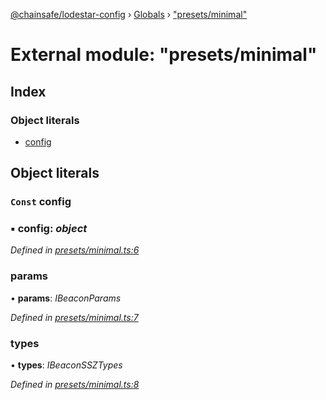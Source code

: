 [@chainsafe/lodestar-config](../README.md) › [Globals](../globals.md) › ["presets/minimal"](_presets_minimal_.md)

# External module: "presets/minimal"

## Index

### Object literals

* [config](_presets_minimal_.md#const-config)

## Object literals

### `Const` config

### ▪ **config**: *object*

*Defined in [presets/minimal.ts:6](https://github.com/ChainSafe/lodestar/blob/0e426d2/packages/lodestar-config/src/presets/minimal.ts#L6)*

###  params

• **params**: *IBeaconParams*

*Defined in [presets/minimal.ts:7](https://github.com/ChainSafe/lodestar/blob/0e426d2/packages/lodestar-config/src/presets/minimal.ts#L7)*

###  types

• **types**: *IBeaconSSZTypes*

*Defined in [presets/minimal.ts:8](https://github.com/ChainSafe/lodestar/blob/0e426d2/packages/lodestar-config/src/presets/minimal.ts#L8)*
